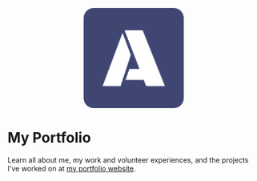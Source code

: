 <p align=center><img src="assets/img/logo/apple-touch-icon.png" height="200" width="200"></p>

# My Portfolio

Learn all about me, my work and volunteer experiences, and the projects I've worked on at [my portfolio website](https://www.abhatthal.com).
